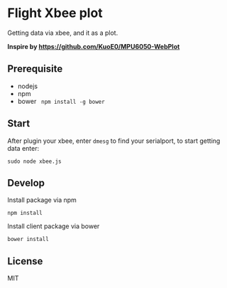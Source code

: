 # Flight Xbee plot

Getting data via xbee, and it as a plot.

**Inspire by https://github.com/KuoE0/MPU6050-WebPlot**

## Prerequisite

- nodejs
- npm 
- bower ` npm install -g bower`


## Start 

After plugin your xbee, enter `dmesg` to find your serialport, to start getting data enter:

```
sudo node xbee.js
```


## Develop

Install package via npm

```
npm install
```

Install client package via bower

```
bower install
```


## License

MIT

